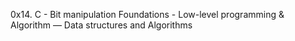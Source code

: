 0x14. C - Bit manipulation
 Foundations - Low-level programming & Algorithm ― Data structures and Algorithms

